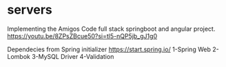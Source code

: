 # servers
Implementing the Amigos Code full stack springboot and angular project.
https://youtu.be/8ZPsZBcue50?si=tl5-nQP5jb_gJ1g0

Dependecies from Spring initializer https://start.spring.io/
  1-Spring Web
  2-Lombok
  3-MySQL Driver
  4-Validation
